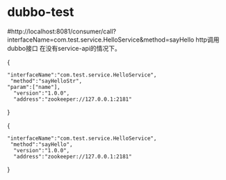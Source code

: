 # dubbo-test
#http://localhost:8081/consumer/call?interfaceName=com.test.service.HelloService&method=sayHello
http调用dubbo接口
在没有service-api的情况下。


{

    "interfaceName":"com.test.service.HelloService",
     "method":"sayHelloStr",
    "param":["name"],
      "version":"1.0.0",
      "address":"zookeeper://127.0.0.1:2181"
}


{

    "interfaceName":"com.test.service.HelloService",
     "method":"sayHello",
      "version":"1.0.0",
      "address":"zookeeper://127.0.0.1:2181"
}